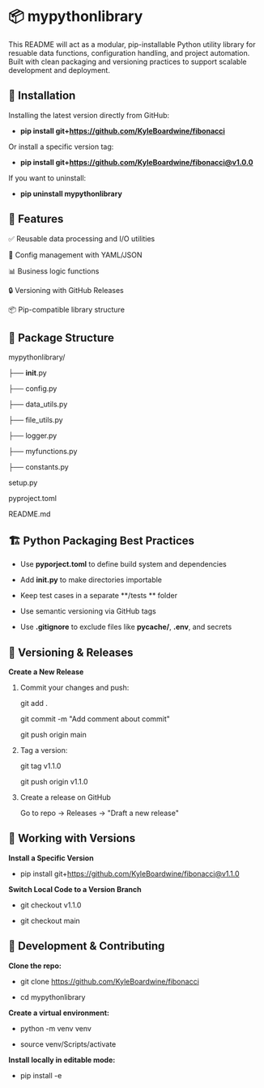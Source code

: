 # 📦 mypythonlibrary
This README will act as a modular, pip-installable Python utility library for resuable data functions, configuration handling, and project automation. Built with clean packaging and versioning practices to support scalable development and deployment.

## 🚀 Installation
Installing the latest version directly from GitHub:

- **pip install git+https://github.com/KyleBoardwine/fibonacci**

Or install a specific version tag:

- **pip install git+https://github.com/KyleBoardwine/fibonacci@v1.0.0**

If you want to uninstall:

- **pip uninstall mypythonlibrary**

## 🧠 Features
✅ Reusable data processing and I/O utilities

🔧 Config management with YAML/JSON

📊 Business logic functions

🔒 Versioning with GitHub Releases

📦 Pip-compatible library structure

## 📁 Package Structure

mypythonlibrary/

├── __init__.py

├── config.py

├── data_utils.py

├── file_utils.py

├── logger.py

├── myfunctions.py

├── constants.py

setup.py

pyproject.toml

README.md


## 🏗️ Python Packaging Best Practices
- Use **pyporject.toml** to define build system and dependencies

- Add **__init__.py** to make directories importable

- Keep test cases in a separate **/tests ** folder

- Use semantic versioning via GitHub tags

- Use **.gitignore** to exclude files like **__pycache__/**, **.env**, and secrets

## 🔖 Versioning & Releases

**Create a New Release**

1. Commit your changes and push:

   git add .
   
   git commit -m "Add comment about commit"
   
   git push origin main
   
2. Tag a version:

    git tag v1.1.0
   
   git push origin v1.1.0
   
3. Create a release on GitHub
   
   Go to repo -> Releases -> "Draft a new release"

## 🔄 Working with Versions

**Install a Specific Version**

- pip install git+https://github.com/KyleBoardwine/fibonacci@v1.1.0

**Switch Local Code to a Version Branch**

- git checkout v1.1.0

- git checkout main

## 🧪 Development & Contributing
**Clone the repo:**

- git clone https://github.com/KyleBoardwine/fibonacci

- cd mypythonlibrary

**Create a virtual environment:**

- python -m venv venv

- source venv/Scripts/activate

**Install locally in editable mode:**

- pip install -e
